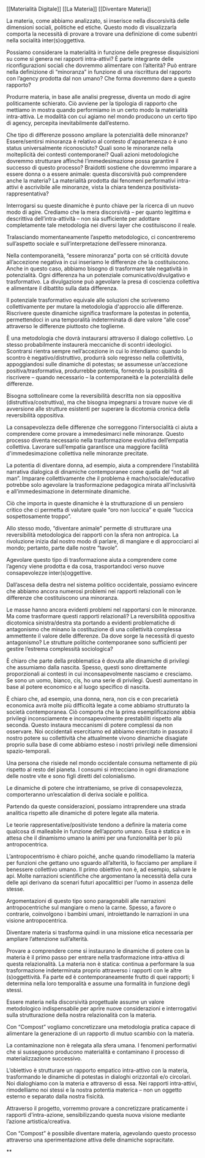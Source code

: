 
[[Materialità Digitale]] [[La Materia]] [[Diventare Materia]] 

La materia, come abbiamo analizzato, si inserisce nella discorsività delle dimensioni sociali, politiche ed etiche. Questo modo di visualizzarla comporta la necessità di provare a trovare una definizione di come subentri nella socialità inter(s)oggettiva.

Possiamo considerare la materialità in funzione delle pregresse disquisizioni su come si genera nei rapporti intra-attivi? È parte integrante delle riconfigurazioni sociali che dovremmo alimentare con l’alterità? Può entrare nella definizione di “minoranza” in funzione di una riscrittura del rapporto con l’agency prodotta dal non umano? Che forma dovremmo dare a questo rapporto?

Produrre materia, in base alle analisi pregresse, diventa un modo di agire politicamente schierato. Ciò avviene per la tipologia di rapporto che mettiamo in mostra quando performiamo in un certo modo la materialità intra-attiva. Le modalità con cui agiamo nel mondo producono un certo tipo di agency, percepita inevitabilmente dall’esterno.

Che tipo di differenze possono ampliare la potenzialità delle minoranze? Essere/sentirsi minoranza è relativo al contesto d'appartenenza o è uno status universalmente riconosciuto? Quali sono le minoranze nella molteplicità dei contesti contemporanei? Quali azioni metodologiche dovremmo strutturare affinché l’immedesimazione possa garantire il successo di questo processo? Braidotti sostiene che dovremmo imparare a essere donna o a essere animale: questa discorsività può comprendere anche la materia? La materialità prodotta dai fenomeni performativi intra-attivi è ascrivibile alle minoranze, vista la chiara tendenza positivista-rappresentativa?

Interrogarsi su queste dinamiche è punto chiave per la ricerca di un nuovo modo di agire. Crediamo che la mera discorsività – per quanto legittima e descrittiva dell’intra-attività – non sia sufficiente per adottare completamente tale metodologia nei diversi layer che costituiscono il reale.

Tralasciando momentaneamente l’aspetto metodologico, ci concentreremo sull’aspetto sociale e sull’interpretazione dell’essere minoranza.

Nella contemporaneità, “essere minoranza” porta con sé criticità dovute all’accezione negativa in cui inseriamo le differenze che la costituiscono. Anche in questo caso, abbiamo bisogno di trasformare tale negatività in potenzialità. Ogni differenza ha un potenziale comunicativo/divulgativo e trasformativo. La divulgazione può agevolare la presa di coscienza collettiva e alimentare il dibattito sulla data differenza.

Il potenziale trasformativo equivale alle soluzioni che scriveremo collettivamente per mutare la metodologia d'approccio alle differenze. Riscrivere queste dinamiche significa trasformare la potestas in potentia, permettendoci in una temporalità indeterminata di dare valore “alle cose” attraverso le differenze piuttosto che toglierne.

È una metodologia che dovrà instaurarsi attraverso il dialogo collettivo. Lo stesso probabilmente instaurerà meccaniche di scontri ideologici. Scontrarsi rientra sempre nell’accezione in cui lo intendiamo: quando lo scontro è negativo/distruttivo, produrrà solo regresso nella collettività, appoggiandosi sulle dinamiche di potestas; se assumesse un’accezione positiva/trasformativa, produrrebbe potentia, fornendo la possibilità di riscrivere – quando necessario – la contemporaneità e la potenzialità delle differenze.

Bisogna sottolineare come la reversibilità descritta non sia oppositiva (distruttiva/costruttiva), ma che bisogna impegnarsi a trovare nuove vie di avversione alle strutture esistenti per superare la dicotomia cronica della reversibilità oppositiva.

La consapevolezza delle differenze che sorreggono l’intersocialità ci aiuta a comprendere come provare a immedesimarci nelle minoranze. Questo processo diventa necessario nella trasformazione evolutiva dell’empatia collettiva. Lavorare sull’empatia garantisce una maggiore facilità d'immedesimazione collettiva nelle minoranze precitate.

La potentia di diventare donna, ad esempio, aiuta a comprendere l’instabilità narrativa dialogica di dinamiche contemporanee come quella del “not all man”. Imparare collettivamente che il problema è macho/sociale/educativo potrebbe solo agevolare la trasformazione pedagogica mirata all’inclusività e all’immedesimazione in determinate dinamiche.

Ciò che importa in queste dinamiche è la strutturazione di un pensiero critico che ci permetta di valutare quale “oro non luccica” e quale “luccica sospettosamente troppo”.

Allo stesso modo, “diventare animale” permette di strutturare una reversibilità metodologica dei rapporti con la sfera non antropica. La rivoluzione inizia dal nostro modo di parlare, di mangiare e di approcciarci al mondo; pertanto, parte dalle nostre “tavole”.

Agevolare questo tipo di trasformazione aiuta a comprendere come l’agency viene prodotta e da cosa, trasportandoci verso nuove consapevolezze inter(s)oggettive.

Dall’ascesa della destra nel sistema politico occidentale, possiamo evincere che abbiamo ancora numerosi problemi nei rapporti relazionali con le differenze che costituiscono una minoranza.

Le masse hanno ancora evidenti problemi nel rapportarsi con le minoranze. Ma come trasformare questi rapporti relazionali? La reversibilità oppositiva dicotomica sinistra/destra sta portando a evidenti problematiche di antagonismo che minano la costituzione di una collettività complessa ammettente il valore delle differenze. Da dove sorge la necessità di questo antagonismo? Le strutture politiche contemporanee sono sufficienti per gestire l’estrema complessità sociologica?

È chiaro che parte della problematica è dovuta alle dinamiche di privilegi che assumiamo dalla nascita. Spesso, questi sono direttamente proporzionali ai contesti in cui inconsapevolmente nasciamo e cresciamo. Se sono un uomo, bianco, cis, ho una serie di privilegi. Questi aumentano in base al potere economico e al luogo specifico di nascita.

È chiaro che, ad esempio, una donna, nera, non cis e con precarietà economica avrà molte più difficoltà legate a come abbiamo strutturato la società contemporanea. Ciò comporta che la prima esemplificazione abbia privilegi inconsciamente e inconsapevolmente prestabiliti rispetto alla seconda. Questo instaura meccanismi di potere complessi da non osservare. Noi occidentali esercitiamo ed abbiamo esercitato in passato il nostro potere su collettività che attualmente vivono dinamiche disagiate proprio sulla base di come abbiamo esteso i nostri privilegi nelle dimensioni spazio-temporali.

Una persona che risiede nel mondo occidentale consuma nettamente di più rispetto al resto del pianeta. I consumi si intrecciano in ogni diramazione delle nostre vite e sono figli diretti del colonialismo.

Le dinamiche di potere che intratteniamo, se prive di consapevolezza, comporteranno un’escalation di deriva sociale e politica.

Partendo da queste considerazioni, possiamo intraprendere una strada analitica rispetto alle dinamiche di potere legate alla materia.

Le teorie rappresentative/positiviste tendono a definire la materia come qualcosa di malleabile in funzione dell’apporto umano. Essa è statica e in attesa che il dinamismo umano la animi per una funzionalità per lo più antropocentrica.

L’antropocentrismo è chiaro poiché, anche quando rimodelliamo la materia per funzioni che gettano uno sguardo all’alterità, lo facciamo per ampliare il benessere collettivo umano. Il primo obiettivo non è, ad esempio, salvare le api. Molte narrazioni scientifiche che argomentano la necessità della cura delle api derivano da scenari futuri apocalittici per l’uomo in assenza delle stesse.

Argomentazioni di questo tipo sono paragonabili alle narrazioni antropocentriche sul mangiare o meno la carne. Spesso, a favore o contrarie, coinvolgono i bambini umani, introiettando le narrazioni in una visione antropocentrica.

Diventare materia si trasforma quindi in una missione etica necessaria per ampliare l’attenzione sull’alterità.

Provare a comprendere come si instaurano le dinamiche di potere con la materia è il primo passo per entrare nella trasformazione intra-attiva di questa relazionalità. La materia non è statica: continua a performare la sua trasformazione indeterminata proprio attraverso i rapporti con le altre (s)oggettività. Fa parte ed è contemporaneamente frutto di quei rapporti; li determina nella loro temporalità e assume una formalità in funzione degli stessi.

Essere materia nella discorsività progettuale assume un valore metodologico indispensabile per aprire nuove considerazioni e interrogativi sulla strutturazione della nostra relazionalità con la materia.

Con “Compost” vogliamo concretizzare una metodologia pratica capace di alimentare la generazione di un rapporto di mutuo scambio con la materia.

La contaminazione non è relegata alla sfera umana. I fenomeni performativi che si susseguono producono materialità e contaminano il processo di materializzazione successivo.

L’obiettivo è strutturare un rapporto empatico intra-attivo con la materia, trasformando le dinamiche di potestas in dialoghi orizzontali e/o circolari. Noi dialoghiamo con la materia e attraverso di essa. Nei rapporti intra-attivi, rimodelliamo noi stessi e la nostra potentia materica – non un oggetto esterno e separato dalla nostra fisicità.

Attraverso il progetto, vorremmo provare a concretizzare praticamente i rapporti d'intra-azione, sensibilizzando questa nuova visione mediante l’azione artistica/creativa.

Con “Compost” è possibile diventare materia, agevolando questo processo attraverso una sperimentazione attiva delle dinamiche sopracitate.

**